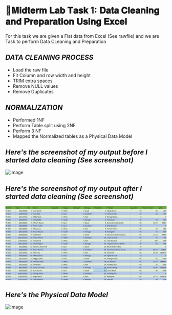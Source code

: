 # 📑𝐌𝐢𝐝𝐭𝐞𝐫𝐦 𝐋𝐚𝐛 𝐓𝐚𝐬𝐤 1: 𝐃𝐚𝐭𝐚 𝐂𝐥𝐞𝐚𝐧𝐢𝐧𝐠 𝐚𝐧𝐝 𝐏𝐫𝐞𝐩𝐚𝐫𝐚𝐭𝐢𝐨𝐧 𝐔𝐬𝐢𝐧𝐠 𝐄𝐱𝐜𝐞𝐥
For this task we are given a Flat data from Excel (See rawfile) and we are Task to perform Data CLeaning and Preparation

## *DATA CLEANING PROCESS*
- Load the raw file
- Fit Column and row width and height
- TRIM extra spaces
- Remove NULL values
- Remove Duplicates

## *NORMALIZATION*
- Performed 1NF
- Perform Table split using 2NF
- Perform 3 NF
- Mapped the Normalized tables as a Physical Data Model

## *Here's the screenshot of my output before I started data cleaning (See screenshot)*
![image](https://github.com/user-attachments/assets/944bc0d8-7e85-4227-9351-e6a9416cba91)

## *Here's the screenshot of my output after I started data cleaning (See screenshot)*

![Screenshot 2025-03-05 171212.png](https://github.com/AeroB2/EDM-PROJECTS-AeroB2/blob/5bd43bc43440a44f3744e520752055dd2c7ec13f/Screenshot%202025-03-05%20171212.png)

## *Here's the Physical Data Model*
![image](https://github.com/user-attachments/assets/182cb1c2-ef1c-49d2-8cd0-c3ef31f8617d)
